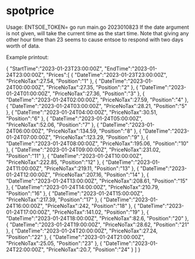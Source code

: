 # spotprice

Usage: ENTSOE_TOKEN=<token> go run main.go 2023010823
If the date argument is not given, will take the current time as the start time.
Note that giving any other hour time than 23 seems to cause entsoe to respond with
two days worth of data.

Example printout:

{
   "StartTime":"2023-01-23T23:00:00Z",
   "EndTime":"2023-01-24T23:00:00Z",
   "Prices":[
      {
         "DateTime":"2023-01-23T23:00:00Z",
         "PriceNoTax":27.54,
         "Position":"1"
      },
      {
         "DateTime":"2023-01-24T00:00:00Z",
         "PriceNoTax":27.35,
         "Position":"2"
      },
      {
         "DateTime":"2023-01-24T01:00:00Z",
         "PriceNoTax":27.36,
         "Position":"3"
      },
      {
         "DateTime":"2023-01-24T02:00:00Z",
         "PriceNoTax":27.59,
         "Position":"4"
      },
      {
         "DateTime":"2023-01-24T03:00:00Z",
         "PriceNoTax":28.21,
         "Position":"5"
      },
      {
         "DateTime":"2023-01-24T04:00:00Z",
         "PriceNoTax":30.51,
         "Position":"6"
      },
      {
         "DateTime":"2023-01-24T05:00:00Z",
         "PriceNoTax":52.06,
         "Position":"7"
      },
      {
         "DateTime":"2023-01-24T06:00:00Z",
         "PriceNoTax":134.59,
         "Position":"8"
      },
      {
         "DateTime":"2023-01-24T07:00:00Z",
         "PriceNoTax":123.29,
         "Position":"9"
      },
      {
         "DateTime":"2023-01-24T08:00:00Z",
         "PriceNoTax":195.06,
         "Position":"10"
      },
      {
         "DateTime":"2023-01-24T09:00:00Z",
         "PriceNoTax":231.02,
         "Position":"11"
      },
      {
         "DateTime":"2023-01-24T10:00:00Z",
         "PriceNoTax":222.85,
         "Position":"12"
      },
      {
         "DateTime":"2023-01-24T11:00:00Z",
         "PriceNoTax":219.11,
         "Position":"13"
      },
      {
         "DateTime":"2023-01-24T12:00:00Z",
         "PriceNoTax":207.16,
         "Position":"14"
      },
      {
         "DateTime":"2023-01-24T13:00:00Z",
         "PriceNoTax":208.61,
         "Position":"15"
      },
      {
         "DateTime":"2023-01-24T14:00:00Z",
         "PriceNoTax":210.79,
         "Position":"16"
      },
      {
         "DateTime":"2023-01-24T15:00:00Z",
         "PriceNoTax":217.39,
         "Position":"17"
      },
      {
         "DateTime":"2023-01-24T16:00:00Z",
         "PriceNoTax":242,
         "Position":"18"
      },
      {
         "DateTime":"2023-01-24T17:00:00Z",
         "PriceNoTax":141.02,
         "Position":"19"
      },
      {
         "DateTime":"2023-01-24T18:00:00Z",
         "PriceNoTax":82.6,
         "Position":"20"
      },
      {
         "DateTime":"2023-01-24T19:00:00Z",
         "PriceNoTax":28.62,
         "Position":"21"
      },
      {
         "DateTime":"2023-01-24T20:00:00Z",
         "PriceNoTax":27.24,
         "Position":"22"
      },
      {
         "DateTime":"2023-01-24T21:00:00Z",
         "PriceNoTax":25.05,
         "Position":"23"
      },
      {
         "DateTime":"2023-01-24T22:00:00Z",
         "PriceNoTax":20.7,
         "Position":"24"
      }
   ]
}